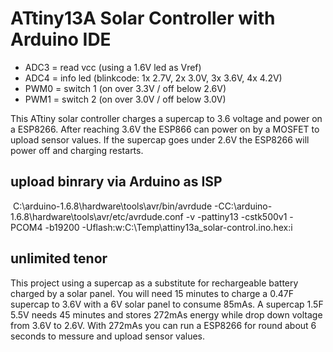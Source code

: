 # ATtiny13A Solar Controller with Arduino IDE

* ADC3 = read vcc (using a 1.6V led as Vref)
* ADC4 = info led (blinkcode: 1x 2.7V, 2x 3.0V, 3x 3.6V, 4x 4.2V)
* PWM0 = switch 1 (on over 3.3V / off below 2.6V)
* PWM1 = switch 2 (on over 3.0V / off below 3.0V)

This ATtiny solar controller charges a supercap to 3.6 voltage and power on a ESP8266. 
After reaching 3.6V the ESP866 can power on by a MOSFET to upload sensor values.
If the supercap goes under 2.6V the ESP8266 will power off and charging restarts. 

## upload binrary via Arduino as ISP

  C:\arduino-1.6.8\hardware\tools\avr/bin/avrdude -CC:\arduino-1.6.8\hardware\tools\avr/etc/avrdude.conf -v -pattiny13 -cstk500v1 -PCOM4 -b19200 -Uflash:w:C:\Temp\attiny13a_solar-control.ino.hex:i

## unlimited tenor

This project using a supercap as a substitute for rechargeable battery charged by a solar panel. 
You will need 15 minutes to charge a 0.47F supercap to 3.6V with a 6V solar panel to consume 85mAs.
A supercap 1.5F 5.5V needs 45 minutes and stores 272mAs energy while drop down voltage from 3.6V to 2.6V.
With 272mAs you can run a ESP8266 for round about 6 seconds to messure and upload sensor values.
